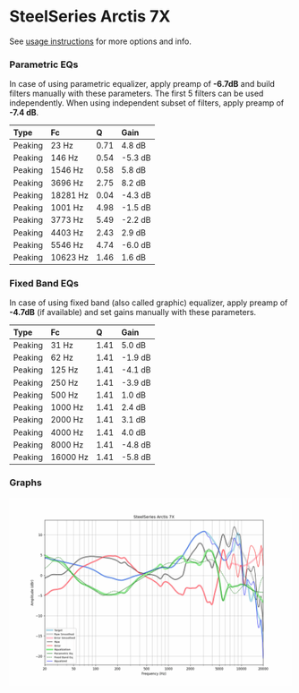 # SteelSeries Arctis 7X
See [usage instructions](https://github.com/jaakkopasanen/AutoEq#usage) for more options and info.

### Parametric EQs
In case of using parametric equalizer, apply preamp of **-6.7dB** and build filters manually
with these parameters. The first 5 filters can be used independently.
When using independent subset of filters, apply preamp of **-7.4 dB**.

| Type    | Fc       |    Q | Gain    |
|:--------|:---------|:-----|:--------|
| Peaking | 23 Hz    | 0.71 | 4.8 dB  |
| Peaking | 146 Hz   | 0.54 | -5.3 dB |
| Peaking | 1546 Hz  | 0.58 | 5.8 dB  |
| Peaking | 3696 Hz  | 2.75 | 8.2 dB  |
| Peaking | 18281 Hz | 0.04 | -4.3 dB |
| Peaking | 1001 Hz  | 4.98 | -1.5 dB |
| Peaking | 3773 Hz  | 5.49 | -2.2 dB |
| Peaking | 4403 Hz  | 2.43 | 2.9 dB  |
| Peaking | 5546 Hz  | 4.74 | -6.0 dB |
| Peaking | 10623 Hz | 1.46 | 1.6 dB  |

### Fixed Band EQs
In case of using fixed band (also called graphic) equalizer, apply preamp of **-4.7dB**
(if available) and set gains manually with these parameters.

| Type    | Fc       |    Q | Gain    |
|:--------|:---------|:-----|:--------|
| Peaking | 31 Hz    | 1.41 | 5.0 dB  |
| Peaking | 62 Hz    | 1.41 | -1.9 dB |
| Peaking | 125 Hz   | 1.41 | -4.1 dB |
| Peaking | 250 Hz   | 1.41 | -3.9 dB |
| Peaking | 500 Hz   | 1.41 | 1.0 dB  |
| Peaking | 1000 Hz  | 1.41 | 2.4 dB  |
| Peaking | 2000 Hz  | 1.41 | 3.1 dB  |
| Peaking | 4000 Hz  | 1.41 | 4.0 dB  |
| Peaking | 8000 Hz  | 1.41 | -4.8 dB |
| Peaking | 16000 Hz | 1.41 | -5.8 dB |

### Graphs
![](./SteelSeries%20Arctis%207X.png)